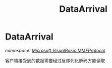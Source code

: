 ﻿---
title: DataArrival
---

# DataArrival
_namespace: [Microsoft.VisualBasic.MMFProtocol](N-Microsoft.VisualBasic.MMFProtocol.html)_

客户端接受到的数据需要经过反序列化解码方能读取




